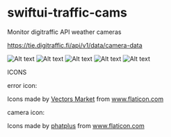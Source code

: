 # swiftui-traffic-cams
Monitor digitraffic API weather cameras

https://tie.digitraffic.fi/api/v1/data/camera-data

![Alt text](/Simulator%20Screen%20Shot%20-%20iPhone%2011%20Pro%20Max%20-%202020-02-21%20at%2013.59.43.png "Main")
![Alt text](/Simulator%20Screen%20Shot%20-%20iPhone%2011%20Pro%20Max%20-%202020-02-21%20at%2014.00.09.png "Main")
![Alt text](/Simulator%20Screen%20Shot%20-%20iPhone%2011%20Pro%20Max%20-%202020-02-21%20at%2014.00.25.png "Main")
![Alt text](/Simulator%20Screen%20Shot%20-%20iPhone%2011%20Pro%20Max%20-%202020-02-21%20at%2014.00.33.png "Main")
![Alt text](/Simulator%20Screen%20Shot%20-%20iPhone%2011%20Pro%20Max%20-%202020-02-21%20at%2014.00.36.png "Main")

ICONS

error icon: <div>Icons made by <a href="https://www.flaticon.com/authors/vectors-market" title="Vectors Market">Vectors Market</a> from <a href="https://www.flaticon.com/" title="Flaticon"> www.flaticon.com</a></div>

camera icon: <div>Icons made by <a href="https://www.flaticon.com/authors/phatplus" title="phatplus">phatplus</a> from <a href="https://www.flaticon.com/" title="Flaticon">www.flaticon.com</a></div>

